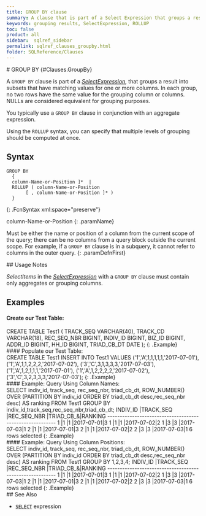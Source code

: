 ```yaml
---
title: GROUP BY clause
summary: A clause that is part of a Select Expression that groups a result into subsets that have matching values for one or more columns.
keywords: grouping results, SelectExpression, ROLLUP
toc: false
product: all
sidebar:  sqlref_sidebar
permalink: sqlref_clauses_groupby.html
folder: SQLReference/Clauses
---
```

<section>
<div class="TopicContent" data-swiftype-index="true" markdown="1">
# GROUP BY   {#Clauses.GroupBy}

A `GROUP BY` clause is part of a
*[SelectExpression](sqlref_expressions_select.html),* that groups a
result into subsets that have matching values for one or more columns.
In each group, no two rows have the same value for the grouping column
or columns. NULLs are considered equivalent for grouping purposes.

You typically use a `GROUP BY` clause in conjunction with an aggregate
expression.

Using the `ROLLUP` syntax, you can specify that multiple levels of
grouping should be computed at once.

## Syntax

<div class="fcnWrapperWide" markdown="1">
    
    GROUP BY
      {
      column-Name-or-Position ]*  |
      ROLLUP ( column-Name-or-Position
    	   [ , column-Name-or-Position ]* )
      }
{: .FcnSyntax xml:space="preserve"}

</div>
<div class="paramList" markdown="1">
column-Name-or-Position
{: .paramName}

Must be either the name or position of a column from the current scope
of the query; there can be no columns from a query block outside the
current scope. For example, if a `GROUP BY` clause is in a subquery, it
cannot refer to columns in the outer query.
{: .paramDefnFirst}

</div>
## Usage Notes

*SelectItems* in the
*[SelectExpression](sqlref_expressions_select.html)* with a `GROUP BY`
clause must contain only aggregates or grouping columns.

## Examples

#### Create our Test Table:

<div class="preWrapperWide" markdown="1">
    CREATE TABLE Test1
    (
    TRACK_SEQ VARCHAR(40),
    TRACK_CD VARCHAR(18),
    REC_SEQ_NBR BIGINT,
    INDIV_ID BIGINT,
    BIZ_ID BIGINT,
    ADDR_ID BIGINT,
    HH_ID BIGINT,
    TRIAD_CB_DT DATE
    );
{: .Example}

</div>
#### Populate our Test Table:

<div class="preWrapperWide" markdown="1">
    CREATE TABLE Test1
    INSERT INTO Test1 VALUES
        ('1','A',1,1,1,1,1,'2017-07-01'),
        ('1','A',1,1,2,2,2,'2017-07-02'),
        ('3','C',3,1,3,3,3,'2017-07-03'),
        ('1','A',1,2,1,1,1,'2017-07-01'),
        ('1','A',1,2,2,2,2,'2017-07-02'),
        ('3','C',3,2,3,3,3,'2017-07-03');
{: .Example}

</div>
#### Example: Query Using Column Names:

<div class="preWrapperWide" markdown="1">
    SELECT indiv_id, track_seq, rec_seq_nbr, triad_cb_dt, ROW_NUMBER()
    OVER (PARTITION BY indiv_id ORDER BY triad_cb_dt desc,rec_seq_nbr desc) AS ranking
    FROM Test1
    GROUP BY indiv_id,track_seq,rec_seq_nbr,triad_cb_dt;
    INDIV_ID |TRACK_SEQ |REC_SEQ_NBR |TRIAD_CB_&|RANKING 
    ---------------------------------------------------------
    1        |1         |1           |2017-07-01|3 
    1        |1         |1           |2017-07-02|2 
    1        |3         |3           |2017-07-03|1 
    2        |1         |1           |2017-07-01|3 
    2        |1         |1           |2017-07-02|2 
    2        |3         |3           |2017-07-03|1
    6 rows selected
{: .Example}

</div>
#### Example: Query Using Column Positions:

<div class="preWrapperWide" markdown="1">
    SELECT indiv_id, track_seq, rec_seq_nbr, triad_cb_dt, ROW_NUMBER()
    OVER (PARTITION BY indiv_id ORDER BY triad_cb_dt desc,rec_seq_nbr desc) AS ranking
    FROM Test1
    GROUP BY 1,2,3,4;
    INDIV_ID |TRACK_SEQ |REC_SEQ_NBR |TRIAD_CB_&|RANKING 
    ---------------------------------------------------------
    1        |1         |1           |2017-07-01|3 
    1        |1         |1           |2017-07-02|2 
    1        |3         |3           |2017-07-03|1 
    2        |1         |1           |2017-07-01|3 
    2        |1         |1           |2017-07-02|2 
    2        |3         |3           |2017-07-03|1
    6 rows selected
{: .Example}

</div>
## See Also

* [`SELECT`](sqlref_expressions_select.html) expression

</div>
</section>

